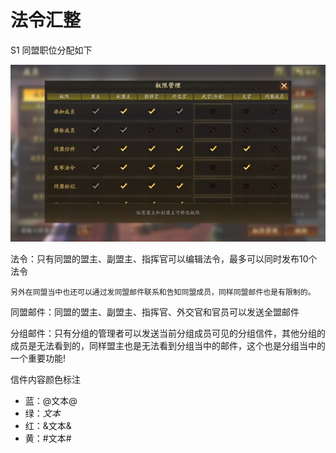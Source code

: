 # 法令汇整

S1 同盟职位分配如下

![image-20241229100756292](images/image-20241229100756292.png) 

法令：只有同盟的盟主、副盟主、指挥官可以编辑法令，最多可以同时发布10个法令

```admonish
另外在同盟当中也还可以通过发同盟邮件联系和告知同盟成员，同样同盟邮件也是有限制的。
```

同盟邮件：同盟的盟主、副盟主、指挥官、外交官和官员可以发送全盟邮件

分组邮件：只有分组的管理者可以发送当前分组成员可见的分组信件，其他分组的成员是无法看到的，同样盟主也是无法看到分组当中的邮件，这个也是分组当中的一个重要功能!

信件内容颜色标注

- 蓝：@文本@
- 绿：$文本$
- 红：&文本&
- 黄：#文本#

